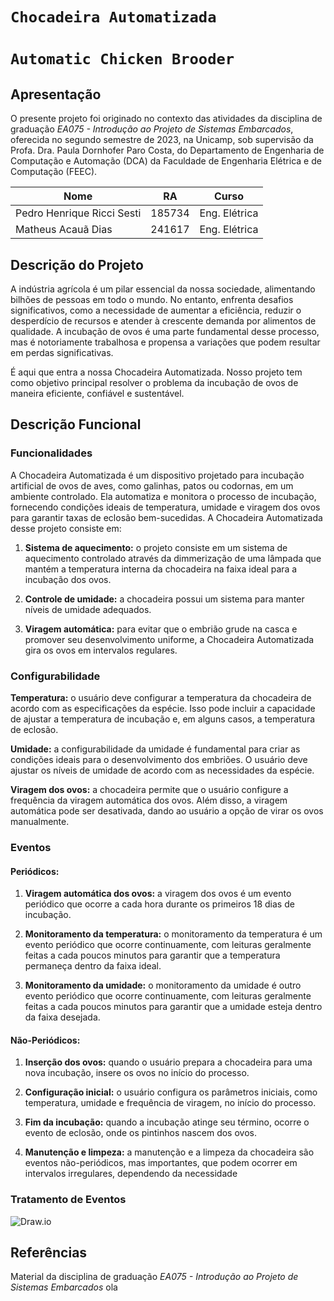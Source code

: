 # `Chocadeira Automatizada`
# `Automatic Chicken Brooder`

## Apresentação
O presente projeto foi originado no contexto das atividades da disciplina de graduação *EA075 - Introdução ao Projeto de Sistemas Embarcados*, 
oferecida no segundo semestre de 2023, na Unicamp, sob supervisão da Profa. Dra. Paula Dornhofer Paro Costa, do Departamento de Engenharia de Computação e Automação (DCA) da Faculdade de Engenharia Elétrica e de Computação (FEEC).


 |Nome  | RA | Curso|
|--|--|--|
| Pedro Henrique Ricci Sesti  | 185734  | Eng. Elétrica|
| Matheus Acauã Dias          | 241617  | Eng. Elétrica|


## Descrição do Projeto
A indústria agrícola é um pilar essencial da nossa sociedade, alimentando bilhões de pessoas em todo o mundo. No entanto, enfrenta desafios significativos, como a necessidade de aumentar a eficiência, reduzir o desperdício de recursos e atender à crescente demanda por alimentos de qualidade. A incubação de ovos é uma parte fundamental desse processo, mas é notoriamente trabalhosa e propensa a variações que podem resultar em perdas significativas.

É aqui que entra a nossa Chocadeira Automatizada. Nosso projeto tem como objetivo principal resolver o problema da incubação de ovos de maneira eficiente, confiável e sustentável.

## Descrição Funcional
### Funcionalidades
A Chocadeira Automatizada é um dispositivo projetado para incubação artificial de ovos de aves, como galinhas, patos ou codornas, em um ambiente controlado. Ela automatiza e monitora o processo de incubação, fornecendo condições ideais de temperatura, umidade e viragem dos ovos para garantir taxas de eclosão bem-sucedidas. A Chocadeira Automatizada desse projeto consiste em:

1. **Sistema de aquecimento:** o projeto consiste em um sistema de aquecimento controlado através da dimmerização de uma lâmpada que mantém a temperatura interna da chocadeira na faixa ideal para a incubação dos ovos.

2. **Controle de umidade:** a chocadeira possui um sistema para manter níveis de umidade adequados.

3. **Viragem automática:** para evitar que o embrião grude na casca e promover seu desenvolvimento uniforme, a Chocadeira Automatizada gira os ovos em intervalos regulares.

### Configurabilidade
**Temperatura:** o usuário deve configurar a temperatura da chocadeira de acordo com as especificações da espécie. Isso pode incluir a capacidade de ajustar a temperatura de incubação e, em alguns casos, a temperatura de eclosão.

**Umidade:** a configurabilidade da umidade é fundamental para criar as condições ideais para o desenvolvimento dos embriões. O usuário deve ajustar os níveis de umidade de acordo com as necessidades da espécie.

**Viragem dos ovos:** a chocadeira permite que o usuário configure a frequência da viragem automática dos ovos. Além disso, a viragem automática pode ser desativada, dando ao usuário a opção de virar os ovos manualmente.

### Eventos
#### Periódicos:

1. **Viragem automática dos ovos:** a viragem dos ovos é um evento periódico que ocorre a cada hora durante os primeiros 18 dias de incubação.

2. **Monitoramento da temperatura:** o monitoramento da temperatura é um evento periódico que ocorre continuamente, com leituras geralmente feitas a cada poucos minutos para garantir que a temperatura permaneça dentro da faixa ideal.

3. **Monitoramento da umidade:** o monitoramento da umidade é outro evento periódico que ocorre continuamente, com leituras geralmente feitas a cada poucos minutos para garantir que a umidade esteja dentro da faixa desejada.

#### Não-Periódicos:

1. **Inserção dos ovos:** quando o usuário prepara a chocadeira para uma nova incubação, insere os ovos no início do processo.

2. **Configuração inicial:** o usuário configura os parâmetros iniciais, como temperatura, umidade e frequência de viragem, no início do processo.

3. **Fim da incubação:** quando a incubação atinge seu término, ocorre o evento de eclosão, onde os pintinhos nascem dos ovos.

4. **Manutenção e limpeza:** a manutenção e a limpeza da chocadeira são eventos não-periódicos, mas importantes, que podem ocorrer em intervalos irregulares, dependendo da necessidade 

### Tratamento de Eventos

![Draw.io](https://github.com/pedrosesti/ea075-2023.2/blob/main/projetos/chocadeira/chocadeira.drawio.png)
## Referências
Material da disciplina de graduação *EA075 - Introdução ao Projeto de Sistemas Embarcados*
    ola
